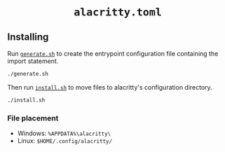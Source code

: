 <h1 align="center"><code>alacritty.toml</code></h1>

## Installing

Run [`generate.sh`](./generate.sh) to create the entrypoint configuration file containing the import statement.

```sh
./generate.sh
```

Then run [`install.sh`](./install.sh) to move files to alacritty's configuration directory.

```sh
./install.sh
```

### File placement

- Windows: `%APPDATA%\alacritty\`
- Linux: `$HOME/.config/alacritty/`
